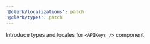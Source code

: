 ```yaml
---
'@clerk/localizations': patch
'@clerk/types': patch
---
```


Introduce types and locales for `<APIKeys />` component
